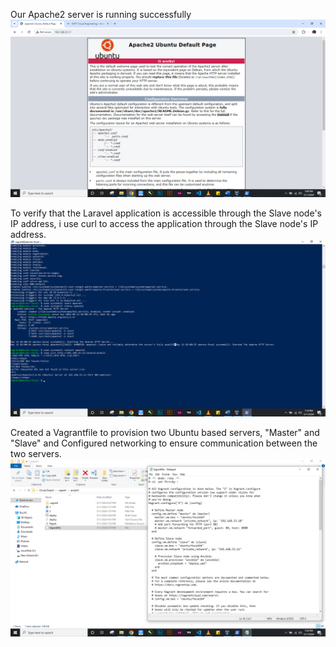 Our Apache2 server is running successfully
![alt text](1.PNG)

To verify that the Laravel application is accessible through the Slave node's IP address, i use curl to access the application through the Slave node's IP address.
![alt text](2.PNG)

Created a Vagrantfile to provision two Ubuntu based servers, "Master" and "Slave" and Configured networking to ensure communication between the two servers.
![alt text](3.PNG)
